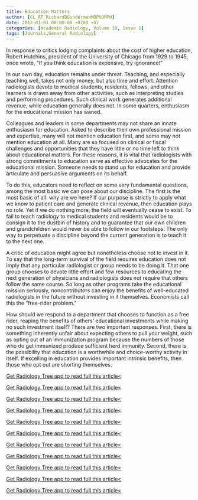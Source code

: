 ```yaml
---
title: Education Matters
author: [CL_AT_RichardBGundermanMDPhDMPH]
date: 2012-01-01 00:00:00 +0700 +07
categories: [Academic Radiology, Volume 19, Issue 1]
tags: [Journals,General Radiology]
---
```

In response to critics lodging complaints about the cost of higher education, Robert Hutchins, president of the University of Chicago from 1929 to 1945, once wrote, “If you think education is expensive, try ignorance!”

In our own day, education remains under threat. Teaching, and especially teaching well, takes not only money, but also time and effort. Attention radiologists devote to medical students, residents, fellows, and other learners is drawn away from other activities, such as interpreting studies and performing procedures. Such clinical work generates additional revenue, while education generally does not. In some quarters, enthusiasm for the educational mission has waned.

Colleagues and leaders in some departments may not share an innate enthusiasm for education. Asked to describe their own professional mission and expertise, many will not mention education first, and some may not mention education at all. Many are so focused on clinical or fiscal challenges and opportunities that they have little or no time left to think about educational matters. For these reasons, it is vital that radiologists with strong commitments to education serve as effective advocates for the educational mission. Someone needs to stand up for education and provide articulate and persuasive arguments on its behalf.

To do this, educators need to reflect on some very fundamental questions, among the most basic we can pose about our discipline. The first is the most basic of all: why are we here? If our purpose is strictly to apply what we know to patient care and generate clinical revenue, then education plays no role. Yet if we do nothing more, the field will eventually cease to exist. To fail to teach radiology to medical students and residents would be to consign it to the dustbin of history and to guarantee that our own children and grandchildren would never be able to follow in our footsteps. The only way to perpetuate a discipline beyond the current generation is to teach it to the next one.

A critic of education might agree but nonetheless choose not to invest in it. To say that the long-term survival of the field requires education does not imply that any particular radiologist or group needs to be doing it. That one group chooses to devote little effort and few resources to educating the next generation of physicians and radiologists does not require that others follow the same course. So long as other programs take the educational mission seriously, noncontributors can enjoy the benefits of well-educated radiologists in the future without investing in it themselves. Economists call this the “free-rider problem.”

How should we respond to a department that chooses to function as a free rider, reaping the benefits of others’ educational investments while making no such investment itself? There are two important responses. First, there is something inherently unfair about expecting others to pull your weight, such as opting out of an immunization program because the numbers of those who do get immunized produce sufficient herd immunity. Second, there is the possibility that education is a worthwhile and choice-worthy activity in itself. If excelling in education provides important intrinsic benefits, then those who opt out are shorting themselves.

[Get Radiology Tree app to read full this article<](https://clinicalpub.com/app)

[Get Radiology Tree app to read full this article<](https://clinicalpub.com/app)

[Get Radiology Tree app to read full this article<](https://clinicalpub.com/app)

[Get Radiology Tree app to read full this article<](https://clinicalpub.com/app)

[Get Radiology Tree app to read full this article<](https://clinicalpub.com/app)

[Get Radiology Tree app to read full this article<](https://clinicalpub.com/app)

[Get Radiology Tree app to read full this article<](https://clinicalpub.com/app)

[Get Radiology Tree app to read full this article<](https://clinicalpub.com/app)

[Get Radiology Tree app to read full this article<](https://clinicalpub.com/app)

[Get Radiology Tree app to read full this article<](https://clinicalpub.com/app)

[Get Radiology Tree app to read full this article<](https://clinicalpub.com/app)